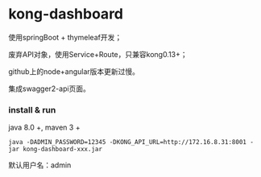 # kong-dashboard
使用springBoot + thymeleaf开发；

废弃API对象，使用Service+Route，只兼容kong0.13+；

github上的node+angular版本更新过慢。

集成swagger2-api页面。

### install & run

java 8.0 +, maven 3 +

    
    java -DADMIN_PASSWORD=12345 -DKONG_API_URL=http://172.16.8.31:8001 -jar kong-dashboard-xxx.jar 
    
 默认用户名：admin